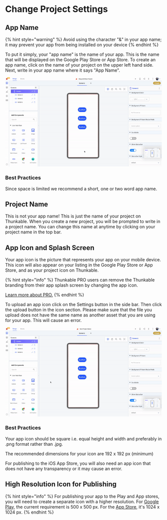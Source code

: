 # Change Project Settings

## App Name

{% hint style="warning" %}
Avoid using the character "&" in your app name; it may prevent your app from being installed on your device
{% endhint %}

To put it simply, your "app name" is the name of your app. This is the name that will be displayed on the Google Play Store or App Store. To create an app name, click on the name of your project on the upper left hand side. Next, write in your app name where it says "App Name". 

![](../.gitbook/assets/app_name.gif)

### Best Practices

Since space is limited we recommend a short, one or two word app name. 

## **Project Name** 

This is not your app name! This is just the name of your project on Thunkable. When you create a new project, you will be prompted to write in a project name. You can change this name at anytime by clicking on your project name in the top bar.

## **App Icon and Splash Screen**

Your app icon is the picture that represents your app on your mobile device. This icon will also appear on your listing in the Google Play Store or App Store, and as your project icon on Thunkable.

{% hint style="info" %}
Thunkable PRO users can remove the Thunkable branding from their app splash screen by changing the app icon.

[Learn more about PRO.](https://thunkable.com/#/pricing)
{% endhint %}

To upload an app icon click on the Settings button in the side bar. Then click the upload button in the icon section. Please make sure that the file you upload does not have the same name as another asset that you are using for your app. This will cause an error.

![](../.gitbook/assets/new_icon.gif)

### Best Practices

Your app icon should be square i.e. equal height and width and preferably in .png format rather than .jpg.

The recommended dimensions for your icon are 192 x 192 px \(minimum\)

For publishing to the iOS App Store, you will also need an app icon that does not have any transparency or it may cause an error.

## High Resolution Icon for Publishing

{% hint style="info" %}
For publishing your app to the Play and App stores, you will need to create a separate icon with a higher resolution. For [Google Play](https://developer.android.com/google-play/resources/icon-design-specifications#creating_assets), the current requirement is 500 x 500 px. For the [App Store](https://developer.apple.com/design/human-interface-guidelines/ios/icons-and-images/app-icon#app-icon-sizes), it's 1024 x 1024 px.
{% endhint %}

